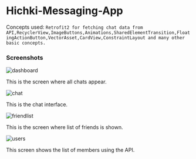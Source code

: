 # Hichki-Messaging-App

Concepts used: `Retrofit2 for fetching chat data from API,RecyclerView,ImageButtons,Animations,SharedElementTransition,FloatingActionButton,VectorAsset,CardView,ConstraintLayout and many other basic concepts.`

### Screenshots


![dashboard](https://user-images.githubusercontent.com/38250609/73120444-fb796200-3f93-11ea-9ce3-e56ab52061dc.png)


This is the screen where all chats appear.


![chat](https://user-images.githubusercontent.com/38250609/73120481-7a6e9a80-3f94-11ea-9029-41d43ff270b0.png)

This is the chat interface.


![friendlist](https://user-images.githubusercontent.com/38250609/73120455-151aa980-3f94-11ea-8205-31e9b4db5561.png)

This is the screen where list of friends is shown.

                                                 
![users](https://user-images.githubusercontent.com/38250609/73120463-2663b600-3f94-11ea-81ca-a80206c6465e.png)

This screen shows the list of members using the API.
